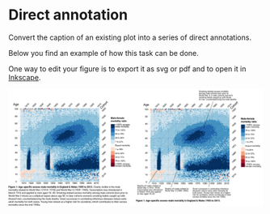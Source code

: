 # Direct annotation

Convert the caption of an existing plot into a series of direct annotations.

Below you find an example of how this task can be done.

One way to edit your figure is to export it as svg or pdf and to open it in [Inkscape](https://inkscape.org/).

![Direct annotation example](direct_annotation_example.png)